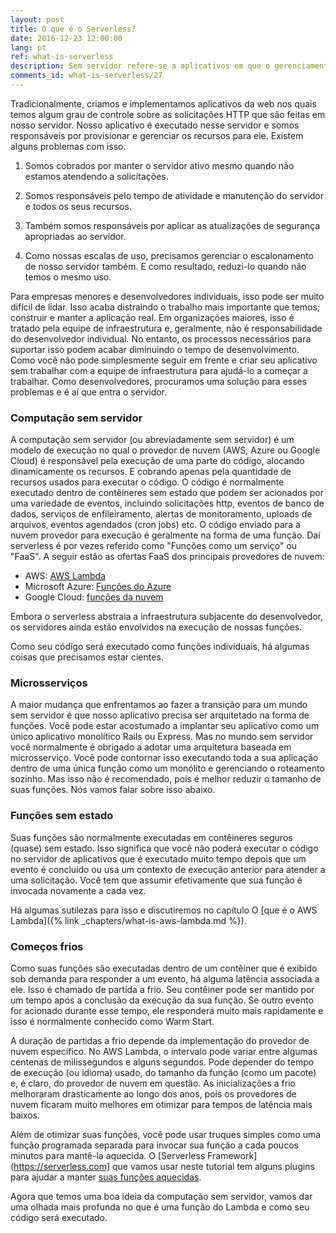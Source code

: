 ```yaml
---
layout: post
title: O que é o Serverless?
date: 2016-12-23 12:00:00
lang: pt
ref: what-is-serverless
description: Sem servidor refere-se a aplicativos em que o gerenciamento e a alocação de servidores e recursos são completamente gerenciados pelo provedor de nuvem. E o faturamento é baseado no consumo real desses recursos.
comments_id: what-is-serverless/27
---
```


Tradicionalmente, criamos e implementamos aplicativos da web nos quais temos algum grau de controle sobre as solicitações HTTP que são feitas em nosso servidor. Nosso aplicativo é executado nesse servidor e somos responsáveis ​​por provisionar e gerenciar os recursos para ele. Existem alguns problemas com isso.

1. Somos cobrados por manter o servidor ativo mesmo quando não estamos atendendo a solicitações.

2. Somos responsáveis ​​pelo tempo de atividade e manutenção do servidor e todos os seus recursos.

3. Também somos responsáveis ​​por aplicar as atualizações de segurança apropriadas ao servidor.

4. Como nossas escalas de uso, precisamos gerenciar o escalonamento de nosso servidor também. E como resultado, reduzi-lo quando não temos o mesmo uso.

Para empresas menores e desenvolvedores individuais, isso pode ser muito difícil de lidar. Isso acaba distraindo o trabalho mais importante que temos; construir e manter a aplicação real. Em organizações maiores, isso é tratado pela equipe de infraestrutura e, geralmente, não é responsabilidade do desenvolvedor individual. No entanto, os processos necessários para suportar isso podem acabar diminuindo o tempo de desenvolvimento. Como você não pode simplesmente seguir em frente e criar seu aplicativo sem trabalhar com a equipe de infraestrutura para ajudá-lo a começar a trabalhar. Como desenvolvedores, procuramos uma solução para esses problemas e é aí que entra o servidor.

### Computação sem servidor

A computação sem servidor (ou abreviadamente sem servidor) é um modelo de execução no qual o provedor de nuvem (AWS, Azure ou Google Cloud) é responsável pela execução de uma parte do código, alocando dinamicamente os recursos. E cobrando apenas pela quantidade de recursos usados ​​para executar o código. O código é normalmente executado dentro de contêineres sem estado que podem ser acionados por uma variedade de eventos, incluindo solicitações http, eventos de banco de dados, serviços de enfileiramento, alertas de monitoramento, uploads de arquivos, eventos agendados (cron jobs) etc. O código enviado para a nuvem provedor para execução é geralmente na forma de uma função. Daí serverless é por vezes referido como "Funções como um serviço" ou "FaaS". A seguir estão as ofertas FaaS dos principais provedores de nuvem:

- AWS: [AWS Lambda](https://aws.amazon.com/lambda/)
- Microsoft Azure: [Funções do Azure](https://azure.microsoft.com/en-us/services/functions/)
- Google Cloud: [funções da nuvem](https://cloud.google.com/functions/)

Embora o serverless abstraia a infraestrutura subjacente do desenvolvedor, os servidores ainda estão envolvidos na execução de nossas funções.

Como seu código será executado como funções individuais, há algumas coisas que precisamos estar cientes.

### Microsserviços

A maior mudança que enfrentamos ao fazer a transição para um mundo sem servidor é que nosso aplicativo precisa ser arquitetado na forma de funções. Você pode estar acostumado a implantar seu aplicativo como um único aplicativo monolítico Rails ou Express. Mas no mundo sem servidor você normalmente é obrigado a adotar uma arquitetura baseada em microsserviço. Você pode contornar isso executando toda a sua aplicação dentro de uma única função como um monólito e gerenciando o roteamento sozinho. Mas isso não é recomendado, pois é melhor reduzir o tamanho de suas funções. Nós vamos falar sobre isso abaixo.

### Funções sem estado

Suas funções são normalmente executadas em contêineres seguros (quase) sem estado. Isso significa que você não poderá executar o código no servidor de aplicativos que é executado muito tempo depois que um evento é concluído ou usa um contexto de execução anterior para atender a uma solicitação. Você tem que assumir efetivamente que sua função é invocada novamente a cada vez.

Há algumas sutilezas para isso e discutiremos no capítulo O [que é o AWS Lambda]({% link _chapters/what-is-aws-lambda.md %}).

### Começos frios

Como suas funções são executadas dentro de um contêiner que é exibido sob demanda para responder a um evento, há alguma latência associada a ele. Isso é chamado de partida a frio. Seu contêiner pode ser mantido por um tempo após a conclusão da execução da sua função. Se outro evento for acionado durante esse tempo, ele responderá muito mais rapidamente e isso é normalmente conhecido como Warm Start.

A duração de partidas a frio depende da implementação do provedor de nuvem específico. No AWS Lambda, o intervalo pode variar entre algumas centenas de milissegundos e alguns segundos. Pode depender do tempo de execução (ou idioma) usado, do tamanho da função (como um pacote) e, é claro, do provedor de nuvem em questão. As inicializações a frio melhoraram drasticamente ao longo dos anos, pois os provedores de nuvem ficaram muito melhores em otimizar para tempos de latência mais baixos.

Além de otimizar suas funções, você pode usar truques simples como uma função programada separada para invocar sua função a cada poucos minutos para mantê-la aquecida. O [Serverless Framework](https://serverless.com] que vamos usar neste tutorial tem alguns plugins para ajudar a manter [suas funções aquecidas](https://github.com/FidelLimited/serverless-plugin-warmup).

Agora que temos uma boa ideia da computação sem servidor, vamos dar uma olhada mais profunda no que é uma função do Lambda e como seu código será executado.